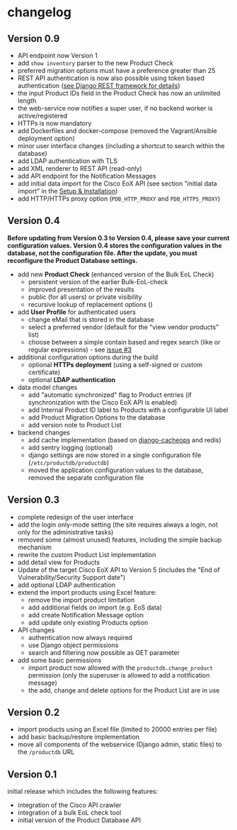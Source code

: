 # changelog

## Version 0.9

* API endpoint now Version 1
* add ```show inventory``` parser to the new Product Check
* preferred migration options must have a preference greater than 25
* REST API authentication is now also possible using token based authentication ([see Django REST framework for details](http://www.django-rest-framework.org/api-guide/authentication/#tokenauthentication))
* the input Product IDs field in the Product Check has now an unlimited length
* the web-service now notifies a super user, if no backend worker is active/registered
* HTTPs is now mandatory
* add Dockerfiles and docker-compose (removed the Vagrant/Ansible deployment option)
* minor user interface changes (including a shortcut to search within the database)
* add LDAP authentication with TLS
* add XML renderer to REST API (read-only)
* add API endpoint for the Notification Messages
* add initial data import for the Cisco EoX API (see section "initial data import" in the [Setup & Installation](docs/SETUP.md))
* add HTTP/HTTPs proxy option (`PDB_HTTP_PROXY` and `PDB_HTTPS_PROXY`)

## Version 0.4

**Before updating from Version 0.3 to Version 0.4, please save your current configuration values. Version 0.4
stores the configuration values in the database, not the configuration file. After the update, you must reconfigure
the Product Database settings.**

* add new **Product Check** (enhanced version of the Bulk EoL Check)
  * persistent version of the earlier Bulk-EoL-check
  * improved presentation of the results
  * public (for all users) or private visibility
  * recursive lookup of replacement options ()
* add **User Profile** for authenticated users
  * change eMail that is stored in the database
  * select a preferred vendor (default for the "view vendor products" list)
  * choose between a simple contain based and regex search (like or regular expressions) - see [issue #3](https://github.com/hoelsner/product-database/issues/3)
* additional configuration options during the build
  * optional **HTTPs deployment** (using a self-signed or custom certificate)
  * optional **LDAP authentication**
* data model changes
  * add "automatic synchronized" flag to Product entries (if synchronization with the Cisco EoX API is enabled)
  * add Internal Product ID label to Products with a configurable UI label
  * add Product Migration Options to the database
  * add version note to Product List
* backend changes
  * add cache implementation (based on [django-cacheops](https://github.com/Suor/django-cacheops) and redis)
  * add sentry logging (optional)
  * django settings are now stored in a single configuration file (```/etc/productdb/productdb```)
  * moved the application configuration values to the database, removed the separate configuration file

## Version 0.3

* complete redesign of the user interface
* add the login only-mode setting (the site requires always a login, not only for the administrative tasks)
* removed some (almost unused) features, including the simple backup mechanism
* rewrite the custom Product List implementation
* add detail view for Products
* Update of the target Cisco EoX API to Version 5 (includes the "End of Vulnerability/Security Support date")
* add optional LDAP authentication
* extend the import products using Excel feature:
  * remove the import product limitation
  * add additional fields on import (e.g. EoS data)
  * add create Notification Message option
  * add update only existing Products option
* API changes
  * authentication now always required
  * use Django object permissions
  * search and filtering now possible as GET parameter
* add some basic permissions
  * import product now allowed with the `productdb.change_product` permission (only the superuser is allowed to add a notification message)
  * the add, change and delete options for the Product List are in use

## Version 0.2

* import products using an Excel file (limited to 20000 entries per file)
* add basic backup/restore implementation
* move all components of the webservice (Django admin, static files) to the `/productdb` URL

## Version 0.1

initial release which includes the following features:

* integration of the Cisco API crawler
* integration of a bulk EoL check tool
* initial version of the Product Database API
